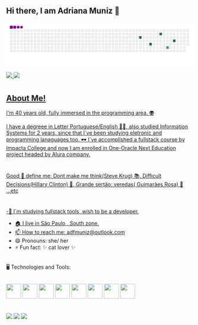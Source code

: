 ## Hi there, I am Adriana Muniz 👋

![snake gif](https://github.com/adfmz/adfmz/blob/output/github-contribution-grid-snake.gif)
<div>
 <a href="https://github.com/adfmz">
 <img loading="lazy" height="180em" src="https://github-readme-stats.vercel.app/api/top-langs/?username=adfmz&layout=compact&langs_count=7&theme=gruvbox"/>
<img loading="lazy" height="180em" src="https://github-readme-stats.vercel.app/api?username=adfmz&show_icons=true&theme=dracula&include_all_commits=true&count_private=true"/>
</div>
  
  #
 
## About Me! 
  I'm 40 years old, fully immersed in the programming area. :alien: 


  
  I have a degreee in Letter Portuguese/English 🧑‍🏫, also studied Information Systems for 2 years, since that I´ve been studying eletronic and programming lanaguages too. 🕶️
  I´ve accomplished a fullstack course by Impacta College and now I am enrolled in One-Oracle Next Education project headed by Alura company.

 #
 
 Good :book: define me: Dont make me think(Steve Krug) 📚, Difficult Decisions(Hillary Clinton) 📖, Grande sertão: veredas( Guimarães Rosa) 🔖 ...etc


#



 
#
-🌱 I´m studying fullstack tools, wish to be a developer.
- 🏠 I live in São Paulo , South zone.
- 📫 How to reach me: adfmuniz@outlook.com
- 😄 Pronouns: she/ her
- ⚡ Fun fact: ✨ cat lover ✨

##

🖥️ Technologies and Tools:
<div style = "display: inline_block"><br>
    <img align="center"  src="https://cdn.jsdelivr.net/gh/devicons/devicon@latest/icons/git/git-original.svg" width="40" height="40" /> 
    <img align="center"src="https://cdn.jsdelivr.net/gh/devicons/devicon@latest/icons/javascript/javascript-original.svg" width="40" height="40" />   
    <img align="center"src="https://cdn.jsdelivr.net/gh/devicons/devicon@latest/icons/c/c-original.svg" width="40" height="40" />
    <img align="center"src="https://cdn.jsdelivr.net/gh/devicons/devicon@latest/icons/linux/linux-original.svg"  width="40" height="40" />
    <img align="center" src="https://cdn.jsdelivr.net/gh/devicons/devicon@latest/icons/css3/css3-original.svg" width="40" height="40" />
    <img align="center" src="https://cdn.jsdelivr.net/gh/devicons/devicon@latest/icons/html5/html5-original.svg" width="40" height="40" />
    <img align="center" src="https://cdn.jsdelivr.net/gh/devicons/devicon@latest/icons/mysql/mysql-original-wordmark.svg" width="40" height="40" />
    <img align="center" src="https://cdn.jsdelivr.net/gh/devicons/devicon@latest/icons/postgresql/postgresql-plain-wordmark.svg" width="40" height="40" />
</div> 

#

<div>
<a href="https://www.youtube.com/@driaMuniz_Cyber" target="_blank"><img loading="lazy" src="https://img.shields.io/badge/YouTube-FF0000?style=for-the-badge&logo=youtube&logoColor=white" target="_blank"></a>
<a href = "mailto:driatchiita@gmail.com"><img loading="lazy" src="https://img.shields.io/badge/Gmail-D14836?style=for-the-badge&logo=gmail&logoColor=white" target="_blank"></a>
<a href="https://www.linkedin.com/in/adriana-freire-muniz-desenvolvedora-js/)" target="_blank"><img loading="lazy" src="https://img.shields.io/badge/-LinkedIn-%230077B5?style=for-the-badge&logo=linkedin&logoColor=white" target="_blank"></a>   
</div>
         
        
         
          
  
